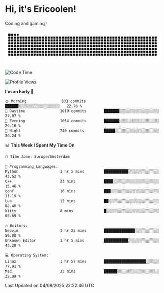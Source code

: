 # Hi, it's Ericoolen!
Coding and gaming！

<picture>
  <source media="(prefers-color-scheme: dark)" srcset="https://raw.githubusercontent.com/Eric-Song-Nop/Eric-Song-Nop/output/github-contribution-grid-snake-dark.svg">
  <source media="(prefers-color-scheme: light)" srcset="https://raw.githubusercontent.com/Eric-Song-Nop/Eric-Song-Nop/output/github-contribution-grid-snake.svg">
  <img alt="github contribution grid snake animation" src="https://raw.githubusercontent.com/Eric-Song-Nop/Eric-Song-Nop/output/github-contribution-grid-snake.svg">
</picture>

<!--START_SECTION:waka-->
![Code Time](http://img.shields.io/badge/Code%20Time-1%2C862%20hrs%2043%20mins-blue)

![Profile Views](http://img.shields.io/badge/Profile%20Views-2-blue)

**I'm an Early 🐤** 

```text
🌞 Morning                833 commits         ██████░░░░░░░░░░░░░░░░░░░   22.78 % 
🌆 Daytime                1019 commits        ███████░░░░░░░░░░░░░░░░░░   27.87 % 
🌃 Evening                1064 commits        ███████░░░░░░░░░░░░░░░░░░   29.10 % 
🌙 Night                  740 commits         █████░░░░░░░░░░░░░░░░░░░░   20.24 % 
```


📊 **This Week I Spent My Time On** 

```text
🕑︎ Time Zone: Europe/Amsterdam

💬 Programming Languages: 
Python                   1 hr 5 mins         ███████████░░░░░░░░░░░░░░   43.62 % 
C++                      23 mins             ████░░░░░░░░░░░░░░░░░░░░░   15.46 % 
conf                     16 mins             ███░░░░░░░░░░░░░░░░░░░░░░   11.19 % 
Lua                      12 mins             ██░░░░░░░░░░░░░░░░░░░░░░░   08.40 % 
kitty                    8 mins              █░░░░░░░░░░░░░░░░░░░░░░░░   05.69 % 

🔥 Editors: 
Neovim                   1 hr 25 mins        ██████████████░░░░░░░░░░░   56.80 % 
Unknown Editor           1 hr 5 mins         ███████████░░░░░░░░░░░░░░   43.20 % 

💻 Operating System: 
Linux                    1 hr 57 mins        ███████████████████░░░░░░   77.91 % 
Mac                      33 mins             ██████░░░░░░░░░░░░░░░░░░░   22.09 % 
```


 Last Updated on 04/08/2025 22:22:46 UTC
<!--END_SECTION:waka-->
